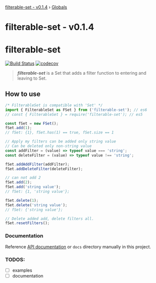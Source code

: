 [filterable-set - v0.1.4](README.md) › [Globals](globals.md)

# filterable-set - v0.1.4

# filterable-set 
[![Build Status](https://travis-ci.org/cshyeon/filterable-set.svg?branch=master)](https://travis-ci.org/cshyeon/filterable-set)
[![codecov](https://codecov.io/gh/cshyeon/filterable-set/branch/master/graph/badge.svg)](https://codecov.io/gh/cshyeon/filterable-set)

> ***filterable-set*** is a Set that adds a filter function to entering and leaving to Set.

## How to use
```javascript
/* FilterableSet is compatible with 'Set' */
import { FilterableSet as FSet } from ('filterable-set'); // es6
// const { FilterableSet } = require('filterable-set'); // es5

const fSet = new FSet();
fSet.add(1);
// fSet: {1}, fSet.has(1) == true, fSet.size == 1

// Apply my filters can be added only string value
// Can be deleted only non-string value
const addFilter = (value) => typeof value === 'string';
const deleteFilter = (value) => typeof value !== 'string';

fSet.addAddFilter(addFilter);
fSet.addDeleteFilter(deleteFilter);

// can not add 2
fSet.add(2);
fSet.add('string value');
// fSet: {1, 'string value'};

fSet.delete(1);
fSet.delete('string value');
// fSet: {'string value'};

// Delete added add, delete filters all.
fSet.resetFilters();
```
### Documentation

Reference [API documentation](https://github.com/cshyeon/filterable-set/blob/master/docs/classes/filterableset.md) or `docs` directory manually in this project.

### TODOS:
- [ ] examples
- [ ] documentation
